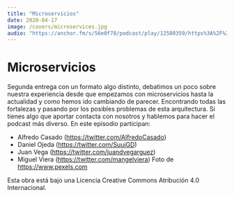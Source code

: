 ```yaml
---
title: "Microservicios"
date: 2020-04-17
image: /covers/microservices.jpg
audio: "https://anchor.fm/s/56e0f78/podcast/play/12580359/https%3A%2F%2Fd3ctxlq1ktw2nl.cloudfront.net%2Fproduction%2F2020-3-18%2F65526009-44100-2-7a143947eccb3.mp3"
---
```


# Microservicios


Segunda entrega con un formato algo distinto, debatimos un poco sobre nuestra experiencia desde que empezamos con microservicios hasta la actualidad y como hemos ido cambiando de parecer. Encontrando todas las fortalezas y pasando por los posibles problemas de esta arquitectura.
Si tienes algo que aportar contacta con nosotros y hablemos para hacer el podcast más diverso.
En este episodio participan:
- Alfredo Casado (https://twitter.com/AlfredoCasado)
- Daniel Ojeda (https://twitter.com/SuuiGD)
- Juan Vega (https://twitter.com/juandvegarguez)
- Miguel Viera (https://twitter.com/mangelviera)
Foto de https://www.pexels.com

Esta obra está bajo una Licencia Creative Commons Atribución 4.0 Internacional.




